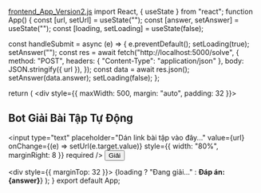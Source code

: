 [frontend_App_Version2.js](https://github.com/user-attachments/files/22366395/frontend_App_Version2.js)
import React, { useState } from "react";
function App() {
  const [url, setUrl] = useState("");
  const [answer, setAnswer] = useState("");
  const [loading, setLoading] = useState(false);

  const handleSubmit = async (e) => {
    e.preventDefault();
    setLoading(true);
    setAnswer("");
    const res = await fetch("http://localhost:5000/solve", {
      method: "POST",
      headers: { "Content-Type": "application/json" },
      body: JSON.stringify({ url }),
    });
    const data = await res.json();
    setAnswer(data.answer);
    setLoading(false);
  };

  return (
    <div style={{ maxWidth: 500, margin: "auto", padding: 32 }}>
      <h2>Bot Giải Bài Tập Tự Động</h2>
      <form onSubmit={handleSubmit}>
        <input
          type="text"
          placeholder="Dán link bài tập vào đây..."
          value={url}
          onChange={(e) => setUrl(e.target.value)}
          style={{ width: "80%", marginRight: 8 }}
          required
        />
        <button type="submit">Giải</button>
      </form>
      <div style={{ marginTop: 32 }}>
        {loading ? "Đang giải..." : <b>Đáp án: {answer}</b>}
      </div>
    </div>
  );
}
export default App;
